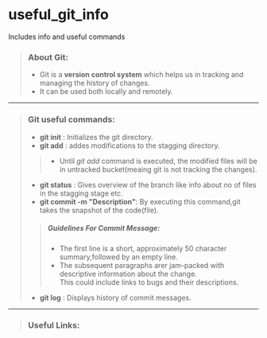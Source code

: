 # useful_git_info
Includes info and useful commands

> ### About Git:
> - Git is a **version control system** which helps us in tracking and managing the history of changes.
> - It can be used both locally and remotely.

***
> ### Git useful commands:
> - **git init** : Initializes the git directory.
> - **git add**  : addes modifications to the stagging directory.
>> - Until *git add* command is executed, the modified files will be in untracked bucket(meaing git is not tracking the changes).
> - **git status** : Gives overview of the branch like info about no of files in the stagging stage etc.
> - **git commit -m "Description"**: By executing this command,git takes the snapshot of the code(file).
>> ##### Guidelines For Commit Message:
>> - The first line is a short, approximately 50 character summary,followed by an empty line.
>> - The subsequent paragraphs arer jam-packed with descriptive information about the change.<br> This could include links to bugs and their descriptions.
> - **git log** : Displays history of commit messages.
***
> ### Useful Links:
